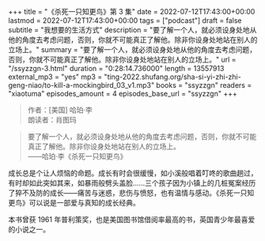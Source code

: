 +++
title = "《杀死一只知更鸟》第 3 集"
date = 2022-07-12T17:43:00+00:00
lastmod = 2022-07-12T17:43:00+00:00
tags = ["podcast"]
draft = false
subtitle = "我想要的生活方式"
description = "要了解一个人，就必须设身处地从他的角度去考虑问题，否则，你就不可能真正了解他。除非你设身处地站在别人的立场上。"
summary = "要了解一个人，就必须设身处地从他的角度去考虑问题，否则，你就不可能真正了解他。除非你设身处地站在别人的立场上。"
url = "/ssyzzgn-3.html"
duration = "0:28:14.736000"
length = 13557913
external_mp3 = "yes"
mp3 = "ting-2022.shufang.org/sha-si-yi-zhi-zhi-geng-niao/to-kill-a-mockingbird_03_v1.mp3"
books = "ssyzzgn"
readers = "xiaotuma"
episodes_amount = 4
episodes_base_url = "ssyzzgn"
+++

> 作者：[美国] 哈珀·李  
> 朗读者：肖图玛

> 要了解一个人，就必须设身处地从他的角度去考虑问题，否则，你就不可能真正了解他。除非你设身处地站在别人的立场上。  
> ——哈珀·李《杀死一只知更鸟》

成长总是个让人烦恼的命题。成长有时会很缓慢，如小溪般唱着叮咚的歌曲趟过，有时却如此突如其来，如暴雨般劈头盖脸……三个孩子因为小镇上的几桩冤案经历了猝不及防的成长——痛苦与迷惑，悲伤与愤怒，也有温情与感动。《杀死一只知更鸟》可以说是一部爱与真知的成长经典。

本书曾获 1961 年普利策奖，也是美国图书馆借阅率最高的书，英国青少年最喜爱的小说之一。